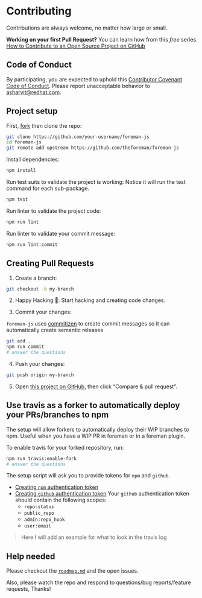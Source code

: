 # Contributing

Contributions are always welcome, no matter how large or small.

**Working on your first Pull Request?** You can learn how from this _free_ series [How to Contribute to an Open Source Project on GitHub](https://egghead.io/series/how-to-contribute-to-an-open-source-project-on-github)

## Code of Conduct

By participating, you are expected to uphold this [Contributor Covenant Code of Conduct](./other/code_of_conduct.md). Please report unacceptable behavior to [asharvit@redhat.com](mailto:asharvit@redhat.com).

## Project setup

First, [fork](https://guides.github.com/activities/forking) then clone the repo:

```sh
git clone https://github.com/your-username/foreman-js
cd foreman-js
git remote add upstream https://github.com/theforeman/foreman-js
```

Install dependencies:

```sh
npm install
```

Run test suits to validate the project is working:
Notice it will run the test command for each sub-package.

```sh
npm test
```

Run linter to validate the project code:

```sh
npm run lint
```

Run linter to validate your commit message:

```sh
npm run lint:commit
```

## Creating Pull Requests

1. Create a branch:

```sh
git checkout -b my-branch
```

2. Happy Hacking 🎉: Start hacking and creating code changes.

3. Commit your changes:

`foreman-js` uses [commitizen](https://github.com/commitizen/cz-cli) to create commit messages so it can automatically create semantic releases.

```sh
git add .
npm run commit
# answer the questions
```

4. Push your changes:

```sh
git push origin my-branch
```

5. Open [this project on GitHub](https://github.com/theforeman/foreman-js), then click “Compare & pull request”.

## Use travis as a forker to automatically deploy your PRs/branches to npm

The setup will allow forkers to automatically deploy their WIP branches to npm.
Useful when you have a WIP PR in foreman or in a foreman plugin.

To enable travis for your forked repository, run:
```sh
npm run travis:enable-fork
# answer the questions
```

The setup script will ask you to provide tokens for `npm` and `github`.
- [Creating `npm` authentication token](https://docs.npmjs.com/creating-and-viewing-authentication-tokens)
- [Creating `github` authentication token](https://docs.npmjs.com/creating-and-viewing-authentication-tokens)
  Your `github` authentication token should contain the following scopes:
  - `repo:status`
  - `public_repo`
  - `admin:repo_hook`
  - `user:email`

> Here I will add an example for what to look in the travis log

## Help needed

Please checkout the [`roadmap.md`](./roadmap.md) and the open issues.

Also, please watch the repo and respond to questions/bug reports/feature requests, Thanks!
